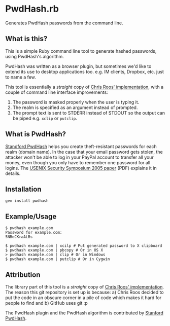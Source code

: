 # PwdHash.rb

Generates PwdHash passwords from the command line.

## What is this?

This is a simple Ruby command line tool to generate hashed passwords, using PwdHash's algorithm.

PwdHash was written as a browser plugin, but sometimes we'd like to extend its use to desktop applications too. e.g. IM clients, Dropbox, etc. just to name a few.

This tool is essentially a *straight* copy of [Chris Roos' implementation][chris-roos-impl], with a couple of command line interface improvements:

1. The password is masked properly when the user is typing it.
2. The realm is specified as an argument instead of prompted.
3. The prompt text is sent to STDERR instead of STDOUT so the output can be piped e.g. `xclip` or `putclip`.

## What is PwdHash?

[Standford PwdHash][stanford-pwdhash] helps you create theft-resistant passwords for each realm (domain name). In the case that your email password gets stolen, the attacker won't be able to log in your PayPal account to transfer all your money, even though you only have to remember one password for all logins. The [USENIX Security Symposium 2005 paper][usenix-paper] (PDF) explains it in details.

## Installation

    gem install pwdhash

## Example/Usage

    $ pwdhash example.com
    Password for example.com:
    5NBoCKraALBs

    $ pwdhash example.com | xcilp # Put generated password to X clipboard
    $ pwdhash example.com | pbcopy # Or in OS X
    > pwdhash example.com | clip # Or in Windows
    $ pwdhash example.com | putclip # Or in Cygwin

## Attribution

The library part of this tool is a *straight* copy of [Chris Roos' implementation][chris-roos-impl]. The reason this git repository is set up is because: a) Chris Roos decided to put the code in an obscure corner in a pile of code which makes it hard for people to find and b) GitHub uses git :p

The PwdHash plugin and the PwdHash algorithm is contributed by [Stanford PwdHash][stanford-pwdhash].

[chris-roos-impl]: http://chrisroos.co.uk/blog/2007-04-11-getting-to-grips-with-pwdhash
[stanford-pwdhash]: http://pwdhash.com
[usenix-paper]: http://crypto.stanford.edu/PwdHash/pwdhash.pdf
